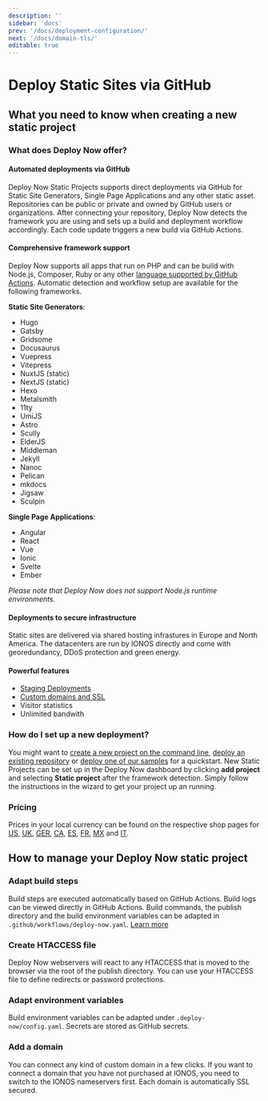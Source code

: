 ```yaml
---
description: ''
sidebar: 'docs'
prev: '/docs/deployment-configuration/'
next: '/docs/domain-tls/'
editable: true
---
```


# Deploy Static Sites via GitHub

## What you need to know when creating a new static project

### What does Deploy Now offer?

#### Automated deployments via GitHub

Deploy Now Static Projects supports direct deployments via GitHub for Static Site Generators, Single Page Applications and any other static asset. Repositories can be public or private and owned by GitHub users or organizations. After connecting your repository, Deploy Now detects the framework you are using and sets up a build and deployment workflow accordingly. Each code update triggers a new build via GitHub Actions.

#### Comprehensive framework support

Deploy Now supports all apps that run on PHP and can be build with Node.js, Composer, Ruby or any other [language supported by GitHub Actions](https://docs.github.com/en/get-started/learning-about-github/github-language-support). Automatic detection and workflow setup are available for the following frameworks.

**Static Site Generators**: 

- Hugo
- Gatsby
- Gridsome
- Docusaurus
- Vuepress
- Vitepress
- NuxtJS (static)
- NextJS (static)
- Hexo
- Metalsmith
- 11ty
- UmiJS
- Astro
- Scully
- ElderJS
- Middleman
- Jekyll
- Nanoc
- Pelican
- mkdocs
- Jigsaw
- Sculpin

**Single Page Applications**: 

- Angular
- React
- Vue
- Ionic
- Svelte
- Ember

*Please note that Deploy Now does not support Node.js runtime environments.*

#### Deployments to secure infrastructure

Static sites are delivered via shared hosting infrastures in Europe and North America. The datacenters are run by IONOS directly and come with georedundancy, DDoS protection and green energy.

#### Powerful features

- [Staging Deployments](/docs/staging-deployments/)
- [Custom domains and SSL](/docs/domain-tls/)
- Visitor statistics
- Unlimited bandwith

### How do I set up a new deployment?

You might want to [create a new project on the command line](docs/from-cmd-line), [deploy an existing repository](/docs/from-repo/) or [deploy one of our samples](/docs/framework-samples) for a quickstart. New Static Projects can be set up in the Deploy Now dashboard by clicking  **add project** and selecting **Static project** after the framework detection. Simply follow the instructions in the wizard to get your project up an running.

### Pricing

Prices in your local currency can be found on the respective shop pages for [US](https://www.ionos.com/hosting/deploy-now), [UK](https://www.ionos.co.uk/hosting/deploy-now), [GER](https://www.ionos.de/hosting/deploy-now), [CA](https://www.ionos.ca/hosting/deploy-now), [ES](https://www.ionos.es/alojamiento/deploy-now), [FR](https://www.ionos.fr/hebergement/deploy-now), [MX](https://www.ionos.mx/alojamiento/deploy-now) and [IT](https://www.ionos.it/hosting/deploy-now). 

## How to manage your Deploy Now static project

### Adapt build steps

Build steps are executed automatically based on GitHub Actions. Build logs can be viewed directly in GitHub Actions. Build commands, the publish directory and the build environment variables can be adapted in `.github/workflows/deploy-now.yaml`. [Learn more](/docs/github-actions-customization/)

### Create HTACCESS file

Deploy Now webservers will react to any HTACCESS that is moved to the browser via the root of the publish directory. You can use your HTACCESS file to define redirects or password protections.

### Adapt environment variables

Build environment variables can be adapted under `.deploy-now/config.yaml`. Secrets are stored as GitHub secrets. 

### Add a domain

You can connect any kind of custom domain in a few clicks. If you want to connect a domain that you have not purchased at IONOS, you need to switch to the IONOS nameservers first. Each domain is automatically SSL secured.
